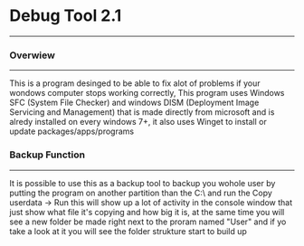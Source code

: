 <h1>Debug Tool 2.1</h1>
<hr>
<h3>Overwiew</h3>
<hr>
<p>This is a program desinged to be able to fix alot of problems if your wondows computer stops working correctly, This program uses Windows SFC (System File Checker) and windows DISM (Deployment Image Servicing and Management) that is made directly from microsoft and is alredy installed on every windows 7+, it also uses Winget to install or update packages/apps/programs</p>

<h3>Backup Function</h3>
<hr>
<p>It is possible to use this as a backup tool to backup you wohole user by putting the program on another partition than the C:\ and run the Copy userdata -> Run this will show up a lot of activity in the console window that just show what file it's copying and how big it is, at the same time you will see a new folder be made right next to the proram named "User" and if yo take a look at it you will see the folder strukture start to build up</p>
